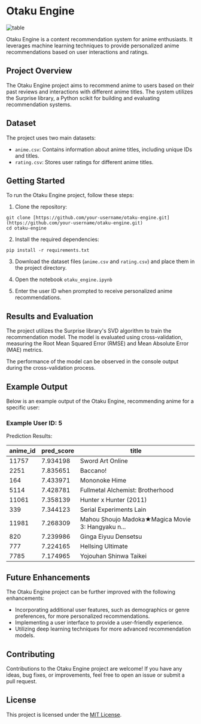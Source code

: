 # Otaku Engine

![table](https://wallpapercave.com/wp/wp5257135.jpg)

Otaku Engine is a content recommendation system for anime enthusiasts. It leverages machine learning techniques to provide personalized anime recommendations based on user interactions and ratings.

## Project Overview

The Otaku Engine project aims to recommend anime to users based on their past reviews and interactions with different anime titles. The system utilizes the Surprise library, a Python scikit for building and evaluating recommendation systems.

## Dataset

The project uses two main datasets:

- `anime.csv`: Contains information about anime titles, including unique IDs and titles.
- `rating.csv`: Stores user ratings for different anime titles.

## Getting Started

To run the Otaku Engine project, follow these steps:

1. Clone the repository:

```
git clone [https://github.com/your-username/otaku-engine.git](https://github.com/your-username/otaku-engine.git)
cd otaku-engine
```

2. Install the required dependencies:

```
pip install -r requirements.txt
```


3. Download the dataset files (`anime.csv` and `rating.csv`) and place them in the project directory.

4. Open the notebook `otaku_engine.ipynb`


5. Enter the user ID when prompted to receive personalized anime recommendations.

## Results and Evaluation

The project utilizes the Surprise library's SVD algorithm to train the recommendation model. The model is evaluated using cross-validation, measuring the Root Mean Squared Error (RMSE) and Mean Absolute Error (MAE) metrics.

The performance of the model can be observed in the console output during the cross-validation process.

## Example Output

Below is an example output of the Otaku Engine, recommending anime for a specific user:

### Example User ID: 5

Prediction Results:

| anime_id | pred_score | title                                          |
|----------|------------|------------------------------------------------|
| 11757    | 7.934198   | Sword Art Online                               |
| 2251     | 7.835651   | Baccano!                                       |
| 164      | 7.433971   | Mononoke Hime                                  |
| 5114     | 7.428781   | Fullmetal Alchemist: Brotherhood               |
| 11061    | 7.358139   | Hunter x Hunter (2011)                         |
| 339      | 7.344123   | Serial Experiments Lain                         |
| 11981    | 7.268309   | Mahou Shoujo Madoka★Magica Movie 3: Hangyaku n...|
| 820      | 7.239986   | Ginga Eiyuu Densetsu                           |
| 777      | 7.224165   | Hellsing Ultimate                              |
| 7785     | 7.174965   | Yojouhan Shinwa Taikei                         |



## Future Enhancements

The Otaku Engine project can be further improved with the following enhancements:

- Incorporating additional user features, such as demographics or genre preferences, for more personalized recommendations.
- Implementing a user interface to provide a user-friendly experience.
- Utilizing deep learning techniques for more advanced recommendation models.

## Contributing

Contributions to the Otaku Engine project are welcome! If you have any ideas, bug fixes, or improvements, feel free to open an issue or submit a pull request.

## License

This project is licensed under the [MIT License](LICENSE).